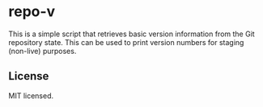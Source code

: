 repo-v
======

This is a simple script that retrieves basic version information from the Git repository state. This can be used to print version numbers for staging (non-live) purposes.

License
-------

MIT licensed.

